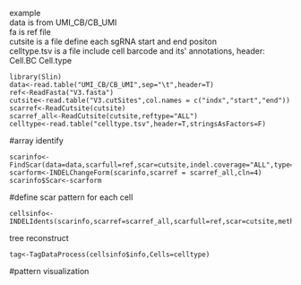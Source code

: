 example<br />
data is from UMI_CB/CB_UMI<br />
fa is ref file<br />
cutsite is a file define each sgRNA start and end positon<br />
celltype.tsv is a file include cell barcode and its' annotations, header: Cell.BC Cell.type

```
library(Slin)
data<-read.table("UMI_CB/CB_UMI",sep="\t",header=T)
ref<-ReadFasta("V3.fasta")
cutsite<-read.table("V3.cutSites",col.names = c("indx","start","end"))
scarref<-ReadCutsite(cutsite)
scarref_all<-ReadCutsite(cutsite,reftype="ALL")
celltype<-read.table("celltype.tsv",header=T,stringsAsFactors=F)
```

#array identify<br />
```
scarinfo<-FindScar(data=data,scarfull=ref,scar=cutsite,indel.coverage="ALL",type="test",cln=8)
scarform<-INDELChangeForm(scarinfo,scarref = scarref_all,cln=4)
scarinfo$Scar<-scarform
```
#define scar pattern for each cell<br />
```
cellsinfo<-INDELIdents(scarinfo,scarref=scarref_all,scarfull=ref,scar=cutsite,method.use="umi.num",indel.coverage="ALL",cln=4)
```
tree reconstruct
```
tag<-TagDataProcess(cellsinfo$info,Cells=celltype)
```

#pattern visualization <br />
